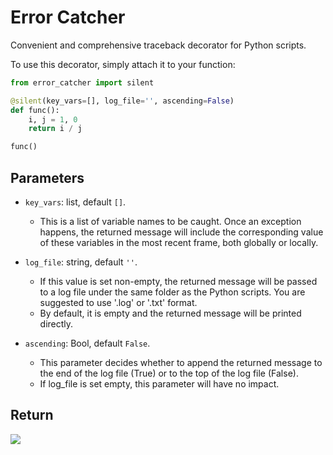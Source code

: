 # Error Catcher

Convenient and comprehensive traceback decorator for Python scripts.

To use this decorator, simply attach it to your function:

```python
from error_catcher import silent

@silent(key_vars=[], log_file='', ascending=False)
def func():
    i, j = 1, 0
    return i / j

func()
```

## Parameters

- `key_vars`: list, default `[]`.
  - This is a list of variable names to be caught. Once an exception happens, the returned message will include the corresponding value of these variables in the most recent frame, both globally or locally.

- `log_file`: string, default `''`.
  - If this value is set non-empty, the returned message will be passed to a log file under the same folder as the Python scripts. You are suggested to use '.log' or '.txt' format.
  - By default, it is empty and the returned message will be printed directly.

- `ascending`: Bool, default `False`.
  - This parameter decides whether to append the returned message to the end of the log file (True) or to the top of the log file (False).
  - If log_file is set empty, this parameter will have no impact.

## Return

![](doc/example_image.png)